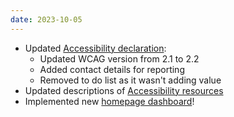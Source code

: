 ```yaml
---
date: 2023-10-05
---
```

- Updated [Accessibility declaration](https://fri11s.neocities.org/accessibility/):
  - Updated WCAG version from 2.1 to 2.2
  - Added contact details for reporting
  - Removed to do list as it wasn't adding value
- Updated descriptions of [Accessibility resources](https://fri11s.neocities.org/blog/accessibility/)
- Implemented new [homepage dashboard](https://fri11s.neocities.org/)!